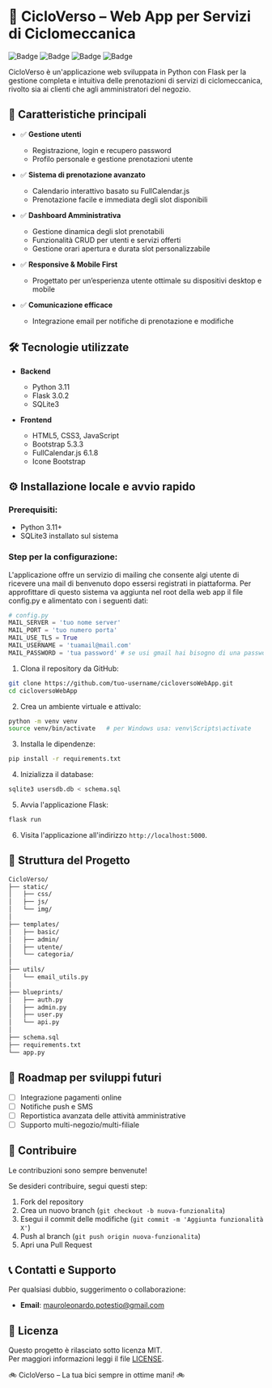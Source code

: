 
# 🚴 CicloVerso – Web App per Servizi di Ciclomeccanica

![Badge](https://img.shields.io/badge/Python-3.11-blue.svg) ![Badge](https://img.shields.io/badge/Flask-3.0.2-green.svg) ![Badge](https://img.shields.io/badge/Bootstrap-5.3.3-purple.svg) ![Badge](https://img.shields.io/badge/SQLite3-Database-orange.svg)

CicloVerso è un'applicazione web sviluppata in Python con Flask per la gestione completa e intuitiva delle prenotazioni di servizi di ciclomeccanica, rivolto sia ai clienti che agli amministratori del negozio.

## 📌 Caratteristiche principali

- ✅ **Gestione utenti**
  - Registrazione, login e recupero password
  - Profilo personale e gestione prenotazioni utente

- ✅ **Sistema di prenotazione avanzato**
  - Calendario interattivo basato su FullCalendar.js
  - Prenotazione facile e immediata degli slot disponibili

- ✅ **Dashboard Amministrativa**
  - Gestione dinamica degli slot prenotabili
  - Funzionalità CRUD per utenti e servizi offerti
  - Gestione orari apertura e durata slot personalizzabile

- ✅ **Responsive & Mobile First**
  - Progettato per un’esperienza utente ottimale su dispositivi desktop e mobile

- ✅ **Comunicazione efficace**
  - Integrazione email per notifiche di prenotazione e modifiche

## 🛠️ Tecnologie utilizzate

- **Backend**
  - Python 3.11
  - Flask 3.0.2
  - SQLite3
  
- **Frontend**
  - HTML5, CSS3, JavaScript
  - Bootstrap 5.3.3
  - FullCalendar.js 6.1.8
  - Icone Bootstrap

## ⚙️ Installazione locale e avvio rapido

### Prerequisiti:

- Python 3.11+
- SQLite3 installato sul sistema

### Step per la configurazione:

L'applicazione offre un servizio di mailing che consente algi utente di ricevere una mail di benvenuto dopo essersi registrati in piattaforma.
Per approfittare di questo sistema va aggiunta nel root della web app il file config.py e alimentato con i seguenti dati:

```python
# config.py
MAIL_SERVER = 'tuo nome server'
MAIL_PORT = 'tuo numero porta'
MAIL_USE_TLS = True
MAIL_USERNAME = 'tuamail@mail.com'
MAIL_PASSWORD = 'tua password' # se usi gmail hai bisogno di una password per le app per evitare l'autenticazione a due fattori che trovi qua -> https://myaccount.google.com/apppasswords
```

1. Clona il repository da GitHub:

```bash
git clone https://github.com/tuo-username/cicloversoWebApp.git
cd cicloversoWebApp
```

2. Crea un ambiente virtuale e attivalo:

```bash
python -m venv venv
source venv/bin/activate   # per Windows usa: venv\Scripts\activate
```

3. Installa le dipendenze:

```bash
pip install -r requirements.txt
```

4. Inizializza il database:

```bash
sqlite3 usersdb.db < schema.sql
```

5. Avvia l'applicazione Flask:

```bash
flask run
```

6. Visita l'applicazione all'indirizzo `http://localhost:5000`.

## 📂 Struttura del Progetto

```bash
CicloVerso/
├── static/
│   ├── css/
│   ├── js/
│   └── img/
│
├── templates/
│   ├── basic/
│   ├── admin/
│   ├── utente/
│   └── categoria/
│
├── utils/
│   └── email_utils.py
│
├── blueprints/
│   ├── auth.py
│   ├── admin.py
│   ├── user.py
│   └── api.py
│
├── schema.sql
├── requirements.txt
└── app.py
```

## 🚀 Roadmap per sviluppi futuri

- [ ] Integrazione pagamenti online
- [ ] Notifiche push e SMS
- [ ] Reportistica avanzata delle attività amministrative
- [ ] Supporto multi-negozio/multi-filiale

## 🤝 Contribuire

Le contribuzioni sono sempre benvenute!  

Se desideri contribuire, segui questi step:

1. Fork del repository
2. Crea un nuovo branch (`git checkout -b nuova-funzionalita`)
3. Esegui il commit delle modifiche (`git commit -m 'Aggiunta funzionalità X'`)
4. Push al branch (`git push origin nuova-funzionalita`)
5. Apri una Pull Request

## 📞 Contatti e Supporto

Per qualsiasi dubbio, suggerimento o collaborazione:

- **Email**: mauroleonardo.potestio@gmail.com

## 📝 Licenza

Questo progetto è rilasciato sotto licenza MIT.  
Per maggiori informazioni leggi il file [LICENSE](LICENSE).

🚲 CicloVerso – La tua bici sempre in ottime mani! 🚲
